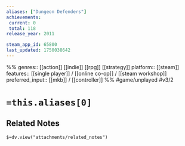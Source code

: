 ```yaml
---
aliases: ["Dungeon Defenders"]
achievements:
 current: 0
 total: 118
release_year: 2011

steam_app_id: 65800
last_updated: 1750038642
---
```

%%
genres:: [[action]] [[indie]] [[rpg]] [[strategy]]
platform:: [[steam]]
features:: [[single player]] / [[online co-op]] / [[steam workshop]]
preferred_input:: [[mkb]] / [[controller]]
%%
#game/unplayed
#v3/2

# `=this.aliases[0]`
## Related Notes
`$=dv.view("attachments/related_notes")`
